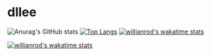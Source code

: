 # dllee
![Anurag's GitHub stats](https://github-readme-stats.vercel.app/api?username=dllee&show_icons=true&theme=dark)
[![Top Langs](https://github-readme-stats.vercel.app/api/top-langs/?username=dllee&langs_count=8)](https://github.com/anuraghazra/github-readme-stats)
[![willianrod's wakatime stats](https://github-readme-stats.vercel.app/api/wakatime?username=dllee)](https://github.com/anuraghazra/github-readme-stats)

[![willianrod's wakatime stats](https://github-readme-stats.vercel.app/api/wakatime?username=willianrod)](https://github.com/anuraghazra/github-readme-stats)
<!--START_SECTION:waka-->
<!--END_SECTION:waka-->
